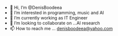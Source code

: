 - 👋 Hi, I’m @DenisBoodeea
- 👀 I’m interested in programming, music and AI 
- 🌱 I’m currently working as IT Engineer
- 💞️ I’m looking to collaborate on ...AI research
- 📫 How to reach me ... denisboodeea@yahoo.com

<!---
DenisBoodeea/DenisBoodeea is a ✨ special ✨ repository because its `README.md` (this file) appears on your GitHub profile.
You can click the Preview link to take a look at your changes.
--->
